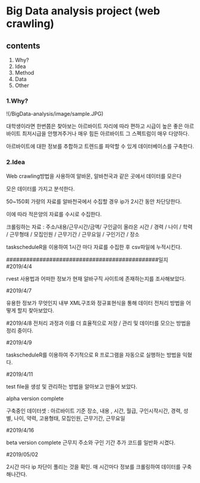 Big Data analysis project (web crawling)
=============

contents
-------------

1. Why?
2. Idea
3. Method
4. Data
5. Other

### 1.Why?

!(/BigData-analysis/image/sample.JPG)

대학생이라면 한번쯤은 찾아보는 아르바이트
자리에 따라 편하고 시급이 높은 좋은 아르바이트
최저시급을 안챙겨주거나 매우 힘든 아르바이트
그 스펙트럼이 매우 다양하다.

아르바이트에 대한 정보를 추합하고 트렌드를 파악할 수 있게 데이터베이스를 구축한다.

### 2.Idea

Web crawling방법을 사용하여
알바몬, 알바천국과 같은 곳에서 데이터를 모은다

모은 데이터를 가지고 분석한다.

50~150회 가량의 자료를 알바천국에서 수집할 경우 ip가 2시간 동안 차단당한다.

이에 따라 적은양의 자료를 수시로 수집한다.

크롤링하는 자료 : 주소/내용/근무시간/금액/ 구인글이 올라온 시간 / 경력 / 나이 / 학력 / 근무형태 / 모집인원 / 근무기간 / 근무요일 / 구인기간 / 장소

taskscheduleR을 이용하여 1시간 마다 자료를 수집한 후 csv파일에 누적시킨다.


##############################################일지
#2019/4/4

rvest 사용법과 어떠한 정보가 현재 알바구직 사이트에 존재하는지를 조사해보았다.

#2019/4/7

유용한 정보가 무엇인지 내부 XML구조와 정규표현식을 통해 데이터 전처리 방법을 어떻게 할지 찾아보았다.

#2019/4/8
전처리 과정과 이를 더 효율적으로 저장 / 관리 및 데이터를 모으는 방법을 정리 중이다.

#2019/4/9

taskscheduleR를 이용하여 주기적으로 R 프로그램을 자동으로 실행하는 방법을 익혔다.

#2019/4/11

test file을 생성 및 관리하는 방법을 알아보고 만들어 보았다.

alpha version complete

구축중인 데이터셋 : 아르바이트 기준
장소, 내용 , 시간, 월급, 구인시작시간, 경력, 성별, 나이, 약력, 고용형태, 모집인원, 근무기간, 근무요일

#2019/4/16

beta version complete
근무지 주소와 구인 기간 추가 
코드를 일반화 시켰다.

#2019/05/02

2시간 마다 ip 차단이 풀리는 것을 확인.
매 시간마다 정보를 크롤링하여 데이터를 구축해나간다.

